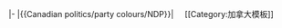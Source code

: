 |-
|{{Canadian politics/party colours/NDP}}|&nbsp;&nbsp;&nbsp;&nbsp;<noinclude>
[[Category:加拿大模板]]
</noinclude>